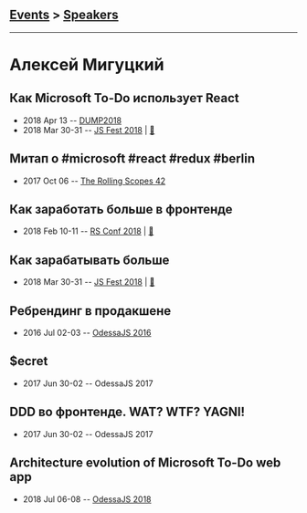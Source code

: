 ## [Events](../README.md) > [Speakers](../speakers.md)
---

# Алексей Мигуцкий

## Как Microsoft To-Do использует React
- 2018 Apr 13 -- [DUMP2018](https://www.youtube.com/watch?v=ZdrnIUgeDAs)    
- 2018 Mar 30-31 -- [JS Fest 2018](https://www.youtube.com/watch?v=6WeRZk7hsoE)  | [:notebook:](http://slides.com/mr-mig/todo-react-2018#/)  
## Митап о #microsoft #react #redux #berlin
- 2017 Oct 06 -- [The Rolling Scopes 42](https://www.youtube.com/watch?v=UPuWeBeMnTU&t=7635s)    
## Как заработать больше в фронтенде
- 2018 Feb 10-11 -- [RS Conf 2018](https://youtu.be/A2RNBIHe8t0)  | [:notebook:](http://slides.com/mr-mig/secret#/)  
## Как зарабатывать больше
- 2018 Mar 30-31 -- [JS Fest 2018](https://www.youtube.com/watch?v=H3ARoh7uih4)  | [:notebook:](http://slides.com/mr-mig/jsfest-secret#/)  
## Ребрендинг в продакшене
- 2016 Jul 02-03 -- [OdessaJS 2016](https://youtu.be/gfO2i9p8XSo)    
## $ecret
- 2017 Jun 30-02 -- OdessaJS 2017    
## DDD во фронтенде. WAT? WTF? YAGNI!
- 2017 Jun 30-02 -- OdessaJS 2017    
## Architecture evolution of Microsoft To-Do web app
- 2018 Jul 06-08 -- [OdessaJS 2018](https://youtu.be/BcyGEIhBZSE)    
